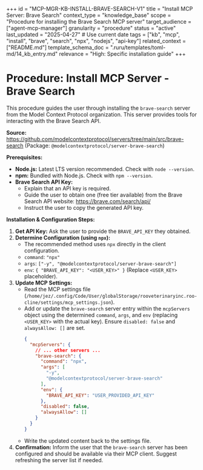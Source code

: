 +++
id = "MCP-MGR-KB-INSTALL-BRAVE-SEARCH-V1"
title = "Install MCP Server: Brave Search"
context_type = "knowledge_base"
scope = "Procedure for installing the Brave Search MCP server"
target_audience = ["agent-mcp-manager"]
granularity = "procedure"
status = "active"
last_updated = "2025-04-27" # Use current date
tags = ["kb", "mcp", "install", "brave", "search", "npx", "nodejs", "api-key"]
related_context = ["README.md"]
template_schema_doc = ".ruru/templates/toml-md/14_kb_entry.md"
relevance = "High: Specific installation guide"
+++

# Procedure: Install MCP Server - Brave Search

This procedure guides the user through installing the `brave-search` server from the Model Context Protocol organization. This server provides tools for interacting with the Brave Search API.

**Source:** <https://github.com/modelcontextprotocol/servers/tree/main/src/brave-search> (Package: `@modelcontextprotocol/server-brave-search`)

**Prerequisites:**

*   **Node.js:** Latest LTS version recommended. Check with `node --version`.
*   **npm:** Bundled with Node.js. Check with `npm --version`.
*   **Brave Search API Key:**
    *   Explain that an API key is required.
    *   Guide the user to obtain one (free tier available) from the Brave Search API website: <https://brave.com/search/api/>
    *   Instruct the user to copy the generated API key.

**Installation & Configuration Steps:**

1.  **Get API Key:** Ask the user to provide the `BRAVE_API_KEY` they obtained.
2.  **Determine Configuration (using `npx`):**
    *   The recommended method uses `npx` directly in the client configuration.
    *   `command`: `"npx"`
    *   `args`: `["-y", "@modelcontextprotocol/server-brave-search"]`
    *   `env`: `{ "BRAVE_API_KEY": "<USER_KEY>" }` (Replace `<USER_KEY>` placeholder).
3.  **Update MCP Settings:**
    *   Read the MCP settings file (`/home/jez/.config/Code/User/globalStorage/rooveterinaryinc.roo-cline/settings/mcp_settings.json`).
    *   Add or update the `brave-search` server entry within the `mcpServers` object using the determined `command`, `args`, and `env` (replacing `<USER_KEY>` with the actual key). Ensure `disabled: false` and `alwaysAllow: []` are set.
        ```json
        {
          "mcpServers": {
            // ... other servers ...
            "brave-search": {
              "command": "npx",
              "args": [
                "-y",
                "@modelcontextprotocol/server-brave-search"
              ],
              "env": {
                "BRAVE_API_KEY": "USER_PROVIDED_API_KEY"
              },
              "disabled": false,
              "alwaysAllow": []
            }
          }
        }
        ```
    *   Write the updated content back to the settings file.
4.  **Confirmation:** Inform the user that the `brave-search` server has been configured and should be available via their MCP client. Suggest refreshing the server list if needed.
